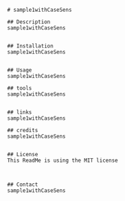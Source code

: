 
    # sample1withCaseSens

    ## Description
    sample1withCaseSens


    ## Installation 
    sample1withCaseSens


    ## Usage
    sample1withCaseSens

    ## tools
    sample1withCaseSens


    ## links
    sample1withCaseSens

    ## credits
    sample1withCaseSens


    ## License 
    This ReadMe is using the MIT license



    ## Contact
    sample1withCaseSens
